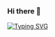 ### Hi there 👋

[![Typing SVG](https://readme-typing-svg.demolab.com?font=Kode+Mono&duration=3500&pause=1000&color=15C114&vCenter=true&random=false&width=435&lines=My+name+is+Ateeb+Khan.;I+am+an+Software+Engineer;I+%3C3+robots)](https://git.io/typing-svg)
